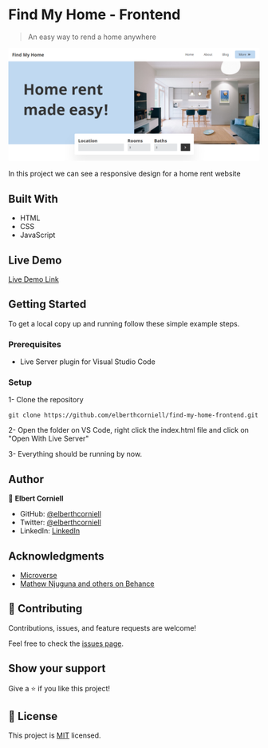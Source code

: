 # Find My Home - Frontend

> An easy way to rend a home anywhere

![screenshot](./src/images/capture.png)

In this project we can see a responsive design for a home rent website

## Built With

- HTML
- CSS
- JavaScript

## Live Demo

[Live Demo Link](https://elberthcorniell.github.io/find-my-home-frontend/)


## Getting Started


To get a local copy up and running follow these simple example steps.

### Prerequisites

- Live Server plugin for Visual Studio Code 

### Setup

1- Clone the repository
```
git clone https://github.com/elberthcorniell/find-my-home-frontend.git
```

2- Open the folder on VS Code, right click the index.html file and click on "Open With Live Server"

3- Everything should be running by now. 


## Author

👤 **Elbert Corniell**

- GitHub: [@elberthcorniell](https://github.com/elberthcorniell)
- Twitter: [@elberthcorniell](https://twitter.com/elberthcorniell)
- LinkedIn: [LinkedIn](https://www.linkedin.com/in/elbert-corniell-989183159/)

## Acknowledgments

- [Microverse](https://www.microverse.org/)
- [Mathew Njuguna and others on Behance](https://www.behance.net/gallery/25563385/PatashuleKE)

## 🤝 Contributing

Contributions, issues, and feature requests are welcome!

Feel free to check the [issues page](https://github.com/elberthcorniell/find-my-home-frontend/issues).

## Show your support

Give a ⭐️ if you like this project!


## 📝 License

This project is [MIT](./LICENSE) licensed.
